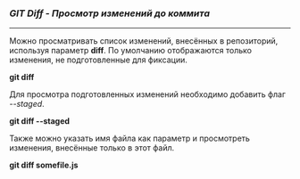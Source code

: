 ### ***GIT Diff - Просмотр изменений до коммита***

---
Можно просматривать список изменений, внесённых в репозиторий, используя параметр **diff**. По умолчанию отображаются только изменения, не подготовленные для фиксации.

**git diff**

Для просмотра подготовленных изменений необходимо добавить флаг *--staged*.

**git diff --staged**

Также можно указать имя файла как параметр и просмотреть изменения, внесённые только в этот файл.

**git diff somefile.js**